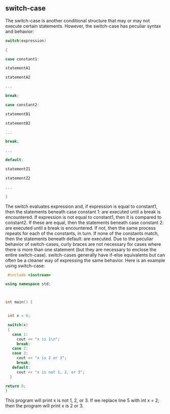 ## switch-case

The switch-case is another conditional structure that may or may not execute certain
statements. However, the switch-case has peculiar syntax and behavior:
```cpp
switch(expression)

{

case constant1:

statementA1

statementA2

...

break;

case constant2:

statementB1

statementB2

...

break;

...

default:

statementZ1

statementZ2

...

}
```

The switch evaluates expression and, if expression is equal to constant1, then the
statements beneath case constant 1: are executed until a break is encountered. If
expression is not equal to constant1, then it is compared to constant2. If these are equal,
then the statements beneath case constant 2: are executed until a break is encountered. If
not, then the same process repeats for each of the constants, in turn. If none of the constants
match, then the statements beneath default: are executed.
Due to the peculiar behavior of switch-cases, curly braces are not necessary for cases where
there is more than one statement (but they are necessary to enclose the entire switch-case).
switch-cases generally have if-else equivalents but can often be a cleaner way of
expressing the same behavior.
Here is an example using switch-case:
```cpp
 #include <iostream>

using namespace std;



int main() {


 int x = 6;

 switch(x)
 {
   case 1:
     cout << "x is 1\n";
     break;
   case 2:
   case 3:
     cout << "x is 2 or 3";
     break;
   default:
     cout << "x is not 1, 2, or 3";
  }

return 0;
}
```
This program will print x is not 1, 2, or 3. If we replace line 5 with int x = 2; then the
program will print x is 2 or 3.
